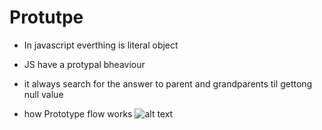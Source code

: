 # Protutpe

- In javascript everthing is literal object

- JS have a protypal bheaviour

- it always search for the answer to parent
  and grandparents til gettong null value

- how Prototype flow works
    ![alt text](image.png)